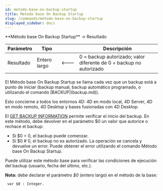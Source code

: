 ```yaml
---
id: metodo-base-on-backup-startup
title: Metodo base On Backup Startup
slug: /commands/metodo-base-on-backup-startup
displayed_sidebar: docs
---
```


<!--REF #_command_.Metodo base On Backup Startup.Syntax-->**Método base On Backup Startup** -> Resultado<!-- END REF-->
<!--REF #_command_.Metodo base On Backup Startup.Params-->
| Parámetro | Tipo |  | Descripción |
| --- | --- | --- | --- |
| Resultado | Entero largo | &#x1F850; | 0 = backup autorizado; valor diferente de 0 = backup no autorizado |

<!-- END REF-->

#### 

<!--REF #_command_.Metodo base On Backup Startup.Summary-->El Método base On Backup Startup se llama cada vez que un backup está a punto de iniciar (backup manual, backup automático programado, o utilizando el comando [BACKUP](backup.md)).<!-- END REF--> 

Esto concierne a todos los entornos 4D: 4D en modo local, 4D Server, 4D en modo remoto, 4D Desktop y bases fusionadas con 4D Desktop.

El [GET BACKUP INFORMATION](get-backup-information.md) permite verificar el inicio del backup. En este método, debe devolver en el parámetro $0 un valor que autorice o rechace el backup:

* Si $0 = 0, el backup puede comenzar.
* Si $0 # 0, el backup no es autorizado. La operación se cancela y devuelve un error. Puede obtener el error utilizando el comando Método base On Backup Startup.

Puede utilizar este método base para verificar las condiciones de ejecución del backup (usuario, fecha del último, etc.).

**Nota:** debe declarar el parámetro *$0* (entero largo) en el método de la base:

```4d
 var $0 : Integer.
```
